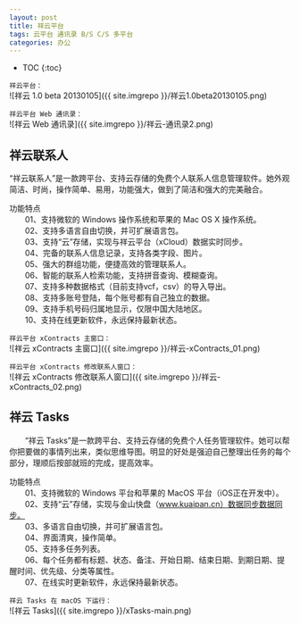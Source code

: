 ```yaml
---
layout: post
title: 祥云平台
tags: 云平台 通讯录 B/S C/S 多平台
categories: 办公
---
```


* TOC
{:toc}

`祥云平台：`<br/>
![祥云 1.0 beta 20130105]({{ site.imgrepo }}/祥云1.0beta20130105.png)

`祥云平台 Web 通讯录：`<br/>
![祥云 Web 通讯录]({{ site.imgrepo }}/祥云-通讯录2.png)

## 祥云联系人

“祥云联系人”是一款跨平台、支持云存储的免费个人联系人信息管理软件。她外观简洁、时尚，操作简单、易用，功能强大，做到了简洁和强大的完美融合。

功能特点
<br/>
　　01、支持微软的 Windows 操作系统和苹果的 Mac OS X 操作系统。<br/>
　　02、支持多语言自由切换，并可扩展语言包。<br/>
　　03、支持“云”存储，实现与祥云平台（xCloud）数据实时同步。<br/>
　　04、完备的联系人信息记录，支持各类字段、图片。<br/>
　　05、强大的群组功能，便捷高效的管理联系人。<br/>
　　06、智能的联系人检索功能，支持拼音查询、模糊查询。<br/>
　　07、支持多种数据格式（目前支持vcf，csv）的导入导出。<br/>
　　08、支持多账号登陆，每个账号都有自己独立的数据。<br/>
　　09、支持手机号码归属地显示，仅限中国大陆地区。<br/>
　　10、支持在线更新软件，永远保持最新状态。<br/>

`祥云平台 xContracts 主窗口：`<br/>
![祥云 xContracts 主窗口]({{ site.imgrepo }}/祥云-xContracts_01.png)

`祥云平台 xContracts 修改联系人窗口：`<br/>
![祥云 xContracts 修改联系人窗口]({{ site.imgrepo }}/祥云-xContracts_02.png)

## 祥云 Tasks

　　“祥云 Tasks”是一款跨平台、支持云存储的免费个人任务管理软件。她可以帮你把要做的事情列出来，类似思维导图。明显的好处是强迫自己整理出任务的每个部分，理顺后按部就班的完成，提高效率。

功能特点
<br/>
　　01、支持微软的 Windows 平台和苹果的 MacOS 平台（iOS正在开发中）。<br/>
　　02、支持“云”存储，实现与金山快盘（www.kuaipan.cn）数据同步数据同步。<br/>
　　03、多语言自由切换，并可扩展语言包。<br/>
　　04、界面清爽，操作简单。<br/>
　　05、支持多任务列表。<br/>
　　06、每个任务都有标题、状态、备注、开始日期、结束日期、到期日期、提醒时间、优先级、分类等属性。<br/>
　　07、在线实时更新软件，永远保持最新状态。<br/>

`祥云 Tasks 在 macOS 下运行：`<br/>
![祥云 Tasks]({{ site.imgrepo }}/xTasks-main.png)
